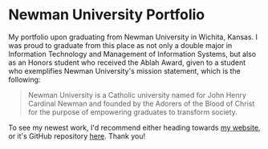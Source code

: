 # Newman University Portfolio

My portfolio upon graduating from Newman University in Wichita, Kansas. I was proud to graduate from this place as not only a double major in Information Technology and Management of Information Systems, but also as an Honors student who received the Ablah Award, given to a student who exemplifies Newman University's mission statement, which is the following:

> Newman University is a Catholic university named for John Henry Cardinal Newman and founded by the Adorers of the Blood of Christ for the purpose of empowering graduates to transform society.

To see my newest work, I'd recommend either heading towards [my website](https://jacobhobbie.com), or it's GitHub repository [here](https://github.com/HobbieJ/HobbieBlog). Thank you!